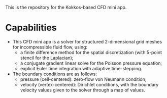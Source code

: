 This is the repository for the Kokkos-based CFD mini app.

# Capabilities

* This CFD mini app is a solver for structured 2-dimensional grid meshes for incompressible fluid flow, using:
  * a finite difference method for the spatial discretization (with 5-point stencil for the Laplacian);
  * a conjugate gradient linear solve for the Poisson pressure equation;
  * explicit Euler time integration with adaptive time-stepping.
* The boundary conditions are as follows:
  * pressure (cell-centered): zero-flow von Neumann condition;
  * velocity (vertex-centered): Dirichlet conditions, with the boundary velocity values given to the solver through a map of values.
